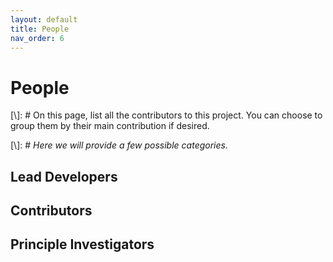 ```yaml
---
layout: default
title: People
nav_order: 6
---
```

# People

[\\]: # On this page, list all the contributors to this project. You can choose to group them by their main contribution if desired.

[\\]: # *Here we will provide a few possible categories.*

## Lead Developers

## Contributors

## Principle Investigators
